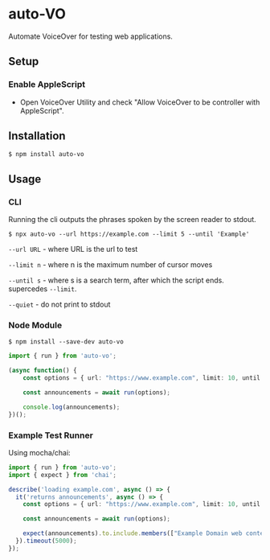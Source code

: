 # auto-VO

Automate VoiceOver for testing web applications.

## Setup

### Enable AppleScript

- Open VoiceOver Utility and check "Allow VoiceOver to be controller with AppleScript".

## Installation

    $ npm install auto-vo

## Usage

### CLI

Running the cli outputs the phrases spoken by the screen reader to stdout.

    $ npx auto-vo --url https://example.com --limit 5 --until 'Example'

`--url URL` - where URL is the url to test

`--limit n` - where n is the maximum number of cursor moves

`--until s` - where s is a search term, after which the script ends. supercedes `--limit`.

`--quiet` - do not print to stdout

### Node Module

    $ npm install --save-dev auto-vo

```typescript
import { run } from 'auto-vo';

(async function() {
    const options = { url: "https://www.example.com", limit: 10, until: 'Example' };

    const announcements = await run(options);

    console.log(announcements);
})();
```


### Example Test Runner

Using mocha/chai:

```typescript
import { run } from 'auto-vo';
import { expect } from 'chai';

describe('loading example.com', async () => {
  it('returns announcements', async () => {
    const options = { url: "https://www.example.com", limit: 10, until: 'Example', quiet: true };

    const announcements = await run(options);

    expect(announcements).to.include.members(["Example Domain web content"]);
  }).timeout(5000);
});
```
